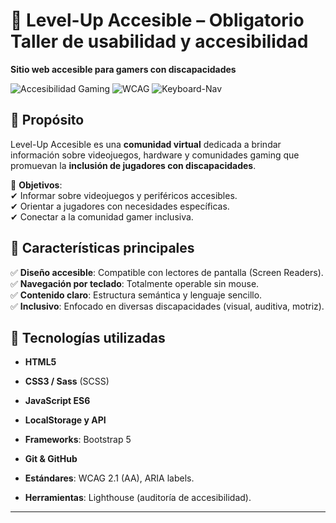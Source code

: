 # 🙌 Level-Up Accesible – Obligatorio Taller de usabilidad y accesibilidad

**Sitio web accesible para gamers con discapacidades**  

![Accesibilidad Gaming](https://img.shields.io/badge/Accessible-Gaming-brightgreen) ![WCAG](https://img.shields.io/badge/WCAG-2.1-blue) ![Keyboard-Nav](https://img.shields.io/badge/Keyboard%20Friendly-Yes-success)  

## 📌 Propósito  
Level-Up Accesible es una **comunidad virtual** dedicada a brindar información sobre videojuegos, hardware y comunidades gaming que promuevan la **inclusión de jugadores con discapacidades**.  

🚀 **Objetivos**:  
✔ Informar sobre videojuegos y periféricos accesibles.  
✔ Orientar a jugadores con necesidades específicas.  
✔ Conectar a la comunidad gamer inclusiva.  

## 🌟 Características principales  
✅ **Diseño accesible**: Compatible con lectores de pantalla (Screen Readers).  
✅ **Navegación por teclado**: Totalmente operable sin mouse.  
✅ **Contenido claro**: Estructura semántica y lenguaje sencillo.  
✅ **Inclusivo**: Enfocado en diversas discapacidades (visual, auditiva, motriz).  

## 🧪 Tecnologías utilizadas

- **HTML5**
- **CSS3 / Sass** (SCSS)
- **JavaScript ES6**
- **LocalStorage y API**
- **Frameworks**: Bootstrap 5

- **Git & GitHub**
- **Estándares**: WCAG 2.1 (AA), ARIA labels.  
- **Herramientas**: Lighthouse (auditoría de accesibilidad).  
<!-- - **Arquitectura por capas** (`controller`, `service`, `model`) -->
---

<!-- ## 📂 Estructura del proyecto   -->